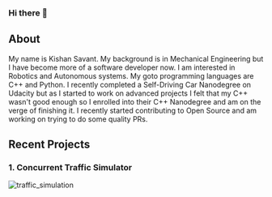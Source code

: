 ### Hi there 👋

## About
My name is Kishan Savant. My background is in Mechanical Engineering but I have become more of a software developer now. I am interested in Robotics and Autonomous systems. My goto programming languages are C++ and Python. I recently completed a Self-Driving Car Nanodegree on Udacity but as I started to work on advanced projects I felt that my C++ wasn't good enough so I enrolled into their C++ Nanodegree and am on the verge of finishing it. I recently started contributing to Open Source and am working on trying to do some quality PRs. 

## Recent Projects
### 1. Concurrent Traffic Simulator

![traffic_simulation](https://user-images.githubusercontent.com/66986430/155372966-72734fae-5271-44d4-b8ca-9e92a406ce65.gif)

<!--
**NeoKish/NeoKish** is a ✨ _special_ ✨ repository because its `README.md` (this file) appears on your GitHub profile.

Here are some ideas to get you started:

- 🔭 I’m currently working on ...
- 🌱 I’m currently learning ...
- 👯 I’m looking to collaborate on ...
- 🤔 I’m looking for help with ...
- 💬 Ask me about ...
- 📫 How to reach me: ...
- 😄 Pronouns: ...
- ⚡ Fun fact: ...
-->
